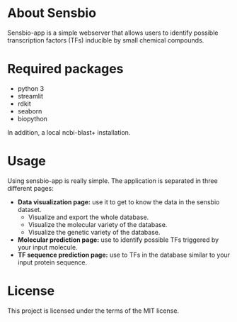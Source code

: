 
# About Sensbio

Sensbio-app is a simple webserver that allows users to identify possible transcription factors (TFs) inducible by small chemical compounds.

# Required packages

- python 3
- streamlit
- rdkit
- seaborn
- biopython

In addition, a local ncbi-blast+ installation.

# Usage

Using sensbio-app is really simple. The application is separated in three different pages:

- **Data visualization page:** use it to get to know the data in the sensbio dataset.
    - Visualize and export the whole database.
    - Visualize the molecular variety of the database.
    - Visualize the genetic variety of the database.
- **Molecular prediction page:** use to identify possible TFs triggered by your input molecule.
- **TF sequence prediction page:** use to TFs in the database similar to your input protein sequence.

# License

This project is licensed under the terms of the MIT license.
